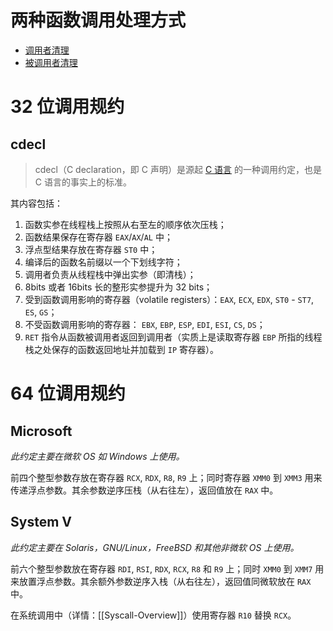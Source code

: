 # 两种函数调用处理方式
- [调用者清理](https://zh.wikipedia.org/wiki/X86%E8%B0%83%E7%94%A8%E7%BA%A6%E5%AE%9A#%E8%B0%83%E7%94%A8%E8%80%85%E6%B8%85%E7%90%86)
- [被调用者清理](https://zh.wikipedia.org/wiki/X86%E8%B0%83%E7%94%A8%E7%BA%A6%E5%AE%9A#%E8%A2%AB%E8%B0%83%E7%94%A8%E8%80%85%E6%B8%85%E7%90%86)

# 32 位调用规约

## cdecl

> cdecl（C declaration，即 C 声明）是源起 [C 语言](https://zh.wikipedia.org/wiki/C%E8%AF%AD%E8%A8%80 "C语言") 的一种调用约定，也是 C 语言的事实上的标准。

其内容包括：

1.  函数实参在线程栈上按照从右至左的顺序依次压栈；
2.  函数结果保存在寄存器 `EAX`/`AX`/`AL` 中；
3.  浮点型结果存放在寄存器 `ST0` 中；
4.  编译后的函数名前缀以一个下划线字符；
5.  调用者负责从线程栈中弹出实参（即清栈）；
6.  8bits 或者 16bits 长的整形实参提升为 32 bits；
7.  受到函数调用影响的寄存器（volatile registers）：`EAX`, `ECX`, `EDX`, `ST0` - `ST7`, `ES`, `GS`；
8.  不受函数调用影响的寄存器： `EBX`, `EBP`, `ESP`, `EDI`, `ESI`, `CS`, `DS`；
9.  `RET` 指令从函数被调用者返回到调用者（实质上是读取寄存器 `EBP` 所指的线程栈之处保存的函数返回地址并加载到 `IP` 寄存器）。


# 64 位调用规约

## Microsoft

*此约定主要在微软 OS 如 Windows 上使用。*

前四个整型参数存放在寄存器 `RCX`, `RDX`, `R8`, `R9` 上；同时寄存器 `XMM0` 到 `XMM3` 用来传递浮点参数。其余参数逆序压栈（从右往左），返回值放在 `RAX` 中。

## System V

*此约定主要在 Solaris，GNU/Linux，FreeBSD 和其他非微软 OS 上使用。*

前六个整型参数放在寄存器 `RDI`, `RSI`, `RDX`, `RCX`, `R8` 和 `R9` 上；同时 `XMM0` 到 `XMM7` 用来放置浮点参数。其余额外参数逆序入栈（从右往左），返回值同微软放在 `RAX` 中。

在系统调用中（详情：[[Syscall-Overview]]）使用寄存器 `R10` 替换 `RCX`。





